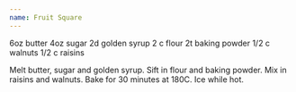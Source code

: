 ```yaml
---
name: Fruit Square
---
```


6oz butter
4oz sugar
2d golden syrup
2 c flour
2t baking powder
1/2 c walnuts
1/2 c raisins

Melt butter, sugar and golden syrup.  Sift in flour and baking powder.  Mix in raisins and walnuts.  Bake for 30 minutes at 180C.  Ice while hot.

